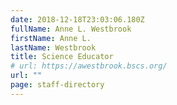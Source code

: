 ```yaml
---
date: 2018-12-18T23:03:06.180Z
fullName: Anne L. Westbrook
firstName: Anne L.
lastName: Westbrook
title: Science Educator
# url: https://awestbrook.bscs.org/
url: ""
page: staff-directory
---
```

